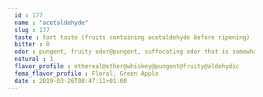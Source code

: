 ```yaml
---
  id : 177
  name : "acetaldehyde"
  slug : 177
  taste : tart taste (fruits containing acetaldehyde before ripening)
  bitter : 0
  odor : pungent, fruity odor@pungent, suffocating odor that is somewhat fruity and quite pleasant in dilute concentrations.
  natural : 1
  flavor_profile : ethereal@ether@whiskey@pungent@fruity@aldehydic
  fema_flavor_profile : Floral, Green Apple
  date : 2019-03-26T08:47:11+01:00
---
```



